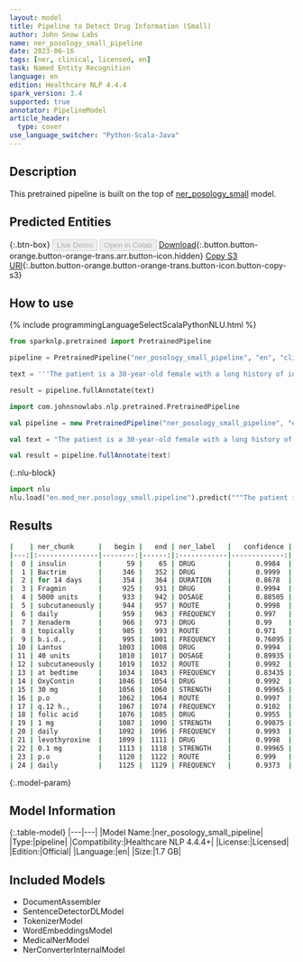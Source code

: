 ```yaml
---
layout: model
title: Pipeline to Detect Drug Information (Small)
author: John Snow Labs
name: ner_posology_small_pipeline
date: 2023-06-16
tags: [ner, clinical, licensed, en]
task: Named Entity Recognition
language: en
edition: Healthcare NLP 4.4.4
spark_version: 3.4
supported: true
annotator: PipelineModel
article_header:
  type: cover
use_language_switcher: "Python-Scala-Java"
---
```


## Description

This pretrained pipeline is built on the top of [ner_posology_small](https://nlp.johnsnowlabs.com/2021/03/31/ner_posology_small_en.html) model.

## Predicted Entities



{:.btn-box}
<button class="button button-orange" disabled>Live Demo</button>
<button class="button button-orange" disabled>Open in Colab</button>
[Download](https://s3.amazonaws.com/auxdata.johnsnowlabs.com/clinical/models/ner_posology_small_pipeline_en_4.4.4_3.4_1686930352782.zip){:.button.button-orange.button-orange-trans.arr.button-icon.hidden}
[Copy S3 URI](s3://auxdata.johnsnowlabs.com/clinical/models/ner_posology_small_pipeline_en_4.4.4_3.4_1686930352782.zip){:.button.button-orange.button-orange-trans.button-icon.button-copy-s3}

## How to use

<div class="tabs-box" markdown="1">
{% include programmingLanguageSelectScalaPythonNLU.html %}

```python
from sparknlp.pretrained import PretrainedPipeline

pipeline = PretrainedPipeline("ner_posology_small_pipeline", "en", "clinical/models")

text = '''The patient is a 30-year-old female with a long history of insulin dependent diabetes, type 2; coronary artery disease; chronic renal insufficiency; peripheral vascular disease, also secondary to diabetes; who was originally admitted to an outside hospital for what appeared to be acute paraplegia, lower extremities. She did receive a course of Bactrim for 14 days for UTI. Evidently, at some point in time, the patient was noted to develop a pressure-type wound on the sole of her left foot and left great toe. She was also noted to have a large sacral wound; this is in a similar location with her previous laminectomy, and this continues to receive daily care. The patient was transferred secondary to inability to participate in full physical and occupational therapy and continue medical management of her diabetes, the sacral decubitus, left foot pressure wound, and associated complications of diabetes. She is given Fragmin 5000 units subcutaneously daily, Xenaderm to wounds topically b.i.d., Lantus 40 units subcutaneously at bedtime, OxyContin 30 mg p.o. q.12 h., folic acid 1 mg daily, levothyroxine 0.1 mg p.o. daily, Prevacid 30 mg daily, Avandia 4 mg daily, Norvasc 10 mg daily, Lexapro 20 mg daily, aspirin 81 mg daily, Senna 2 tablets p.o. q.a.m., Neurontin 400 mg p.o. t.i.d., Percocet 5/325 mg 2 tablets q.4 h. p.r.n., magnesium citrate 1 bottle p.o. p.r.n., sliding scale coverage insulin, Wellbutrin 100 mg p.o. daily, and Bactrim DS b.i.d.'''

result = pipeline.fullAnnotate(text)
```
```scala
import com.johnsnowlabs.nlp.pretrained.PretrainedPipeline

val pipeline = new PretrainedPipeline("ner_posology_small_pipeline", "en", "clinical/models")

val text = "The patient is a 30-year-old female with a long history of insulin dependent diabetes, type 2; coronary artery disease; chronic renal insufficiency; peripheral vascular disease, also secondary to diabetes; who was originally admitted to an outside hospital for what appeared to be acute paraplegia, lower extremities. She did receive a course of Bactrim for 14 days for UTI. Evidently, at some point in time, the patient was noted to develop a pressure-type wound on the sole of her left foot and left great toe. She was also noted to have a large sacral wound; this is in a similar location with her previous laminectomy, and this continues to receive daily care. The patient was transferred secondary to inability to participate in full physical and occupational therapy and continue medical management of her diabetes, the sacral decubitus, left foot pressure wound, and associated complications of diabetes. She is given Fragmin 5000 units subcutaneously daily, Xenaderm to wounds topically b.i.d., Lantus 40 units subcutaneously at bedtime, OxyContin 30 mg p.o. q.12 h., folic acid 1 mg daily, levothyroxine 0.1 mg p.o. daily, Prevacid 30 mg daily, Avandia 4 mg daily, Norvasc 10 mg daily, Lexapro 20 mg daily, aspirin 81 mg daily, Senna 2 tablets p.o. q.a.m., Neurontin 400 mg p.o. t.i.d., Percocet 5/325 mg 2 tablets q.4 h. p.r.n., magnesium citrate 1 bottle p.o. p.r.n., sliding scale coverage insulin, Wellbutrin 100 mg p.o. daily, and Bactrim DS b.i.d."

val result = pipeline.fullAnnotate(text)
```


{:.nlu-block}
```python
import nlu
nlu.load("en.med_ner.posology_small.pipeline").predict("""The patient is a 30-year-old female with a long history of insulin dependent diabetes, type 2; coronary artery disease; chronic renal insufficiency; peripheral vascular disease, also secondary to diabetes; who was originally admitted to an outside hospital for what appeared to be acute paraplegia, lower extremities. She did receive a course of Bactrim for 14 days for UTI. Evidently, at some point in time, the patient was noted to develop a pressure-type wound on the sole of her left foot and left great toe. She was also noted to have a large sacral wound; this is in a similar location with her previous laminectomy, and this continues to receive daily care. The patient was transferred secondary to inability to participate in full physical and occupational therapy and continue medical management of her diabetes, the sacral decubitus, left foot pressure wound, and associated complications of diabetes. She is given Fragmin 5000 units subcutaneously daily, Xenaderm to wounds topically b.i.d., Lantus 40 units subcutaneously at bedtime, OxyContin 30 mg p.o. q.12 h., folic acid 1 mg daily, levothyroxine 0.1 mg p.o. daily, Prevacid 30 mg daily, Avandia 4 mg daily, Norvasc 10 mg daily, Lexapro 20 mg daily, aspirin 81 mg daily, Senna 2 tablets p.o. q.a.m., Neurontin 400 mg p.o. t.i.d., Percocet 5/325 mg 2 tablets q.4 h. p.r.n., magnesium citrate 1 bottle p.o. p.r.n., sliding scale coverage insulin, Wellbutrin 100 mg p.o. daily, and Bactrim DS b.i.d.""")
```

</div>



## Results

```bash
|    | ner_chunk      |   begin |   end | ner_label   |   confidence |
|---:|:---------------|--------:|------:|:------------|-------------:|
|  0 | insulin        |      59 |    65 | DRUG        |      0.9984  |
|  1 | Bactrim        |     346 |   352 | DRUG        |      0.9999  |
|  2 | for 14 days    |     354 |   364 | DURATION    |      0.8678  |
|  3 | Fragmin        |     925 |   931 | DRUG        |      0.9994  |
|  4 | 5000 units     |     933 |   942 | DOSAGE      |      0.88505 |
|  5 | subcutaneously |     944 |   957 | ROUTE       |      0.9998  |
|  6 | daily          |     959 |   963 | FREQUENCY   |      0.997   |
|  7 | Xenaderm       |     966 |   973 | DRUG        |      0.99    |
|  8 | topically      |     985 |   993 | ROUTE       |      0.971   |
|  9 | b.i.d.,        |     995 |  1001 | FREQUENCY   |      0.76095 |
| 10 | Lantus         |    1003 |  1008 | DRUG        |      0.9994  |
| 11 | 40 units       |    1010 |  1017 | DOSAGE      |      0.89935 |
| 12 | subcutaneously |    1019 |  1032 | ROUTE       |      0.9992  |
| 13 | at bedtime     |    1034 |  1043 | FREQUENCY   |      0.83435 |
| 14 | OxyContin      |    1046 |  1054 | DRUG        |      0.9992  |
| 15 | 30 mg          |    1056 |  1060 | STRENGTH    |      0.99965 |
| 16 | p.o            |    1062 |  1064 | ROUTE       |      0.9997  |
| 17 | q.12 h.,       |    1067 |  1074 | FREQUENCY   |      0.9102  |
| 18 | folic acid     |    1076 |  1085 | DRUG        |      0.9955  |
| 19 | 1 mg           |    1087 |  1090 | STRENGTH    |      0.99875 |
| 20 | daily          |    1092 |  1096 | FREQUENCY   |      0.9993  |
| 21 | levothyroxine  |    1099 |  1111 | DRUG        |      0.9998  |
| 22 | 0.1 mg         |    1113 |  1118 | STRENGTH    |      0.99965 |
| 23 | p.o            |    1120 |  1122 | ROUTE       |      0.999   |
| 24 | daily          |    1125 |  1129 | FREQUENCY   |      0.9373  |
```

{:.model-param}
## Model Information

{:.table-model}
|---|---|
|Model Name:|ner_posology_small_pipeline|
|Type:|pipeline|
|Compatibility:|Healthcare NLP 4.4.4+|
|License:|Licensed|
|Edition:|Official|
|Language:|en|
|Size:|1.7 GB|

## Included Models

- DocumentAssembler
- SentenceDetectorDLModel
- TokenizerModel
- WordEmbeddingsModel
- MedicalNerModel
- NerConverterInternalModel